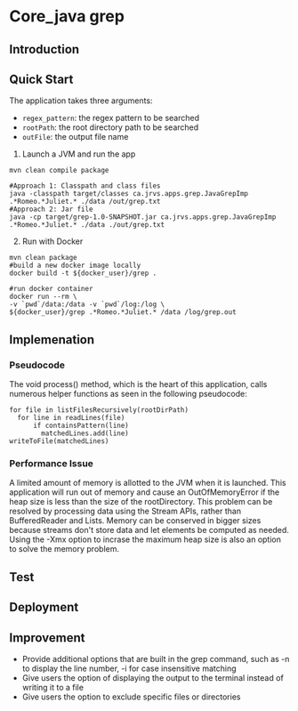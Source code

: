 # Core_java grep

## Introduction


## Quick Start
The application takes three arguments:
* `regex_pattern`: the regex pattern to be searched
* `rootPath`: the root directory path to be searched
* `outFile`: the output file name

1. Launch a JVM and run the app
```
mvn clean compile package 

#Approach 1: Classpath and class files
java -classpath target/classes ca.jrvs.apps.grep.JavaGrepImp .*Romeo.*Juliet.* ./data /out/grep.txt
#Approach 2: Jar file
java -cp target/grep-1.0-SNAPSHOT.jar ca.jrvs.apps.grep.JavaGrepImp .*Romeo.*Juliet.* ./data ./out/grep.txt
```

2. Run with Docker
```
mvn clean package
#build a new docker image locally
docker build -t ${docker_user}/grep .

#run docker container 
docker run --rm \
-v `pwd`/data:/data -v `pwd`/log:/log \
${docker_user}/grep .*Romeo.*Juliet.* /data /log/grep.out
```

## Implemenation
### Pseudocode
The void process() method, which is the heart of this application, calls numerous helper functions as seen in the following pseudocode:
```
for file in listFilesRecursively(rootDirPath)
  for line in readLines(file)
      if containsPattern(line)
        matchedLines.add(line)
writeToFile(matchedLines)
```

### Performance Issue

A limited amount of memory is allotted to the JVM when it is launched. This application will run out of memory and cause an OutOfMemoryError if the heap size is less than the size of the rootDirectory. This problem can be resolved by processing data using the Stream APIs, rather than BufferedReader and Lists. Memory can be conserved in bigger sizes because streams don't store data and let elements be computed as needed.
Using the -Xmx option to incrase the maximum heap size is also an option to solve the memory problem.

## Test


## Deployment



## Improvement
* Provide additional options that are built in the grep command, such as -n to display the line number, -i for case insensitive matching
* Give users the option of displaying the output to the terminal instead of writing it to a file
* Give users the option to exclude specific files or directories
